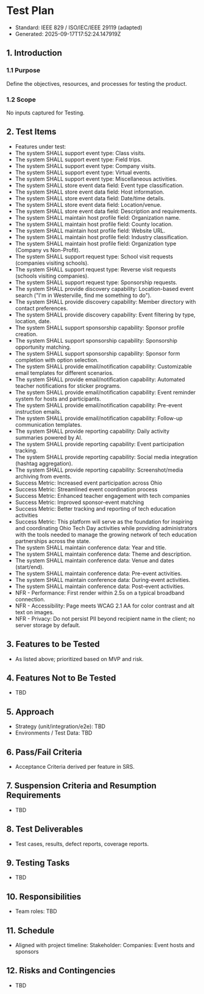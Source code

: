 # Test Plan

- Standard: IEEE 829 / ISO/IEC/IEEE 29119 (adapted)
- Generated: 2025-09-17T17:52:24.147919Z

## 1. Introduction
### 1.1 Purpose
Define the objectives, resources, and processes for testing the product.

### 1.2 Scope
No inputs captured for Testing.

## 2. Test Items
- Features under test:
- The system SHALL support event type: Class visits.
- The system SHALL support event type: Field trips.
- The system SHALL support event type: Company visits.
- The system SHALL support event type: Virtual events.
- The system SHALL support event type: Miscellaneous activities.
- The system SHALL store event data field: Event type classification.
- The system SHALL store event data field: Host information.
- The system SHALL store event data field: Date/time details.
- The system SHALL store event data field: Location/venue.
- The system SHALL store event data field: Description and requirements.
- The system SHALL maintain host profile field: Organization name.
- The system SHALL maintain host profile field: County location.
- The system SHALL maintain host profile field: Website URL.
- The system SHALL maintain host profile field: Industry classification.
- The system SHALL maintain host profile field: Organization type (Company vs Non-Profit).
- The system SHALL support request type: School visit requests (companies visiting schools).
- The system SHALL support request type: Reverse visit requests (schools visiting companies).
- The system SHALL support request type: Sponsorship requests.
- The system SHALL provide discovery capability: Location-based event search ("I'm in Westerville, find me something to do").
- The system SHALL provide discovery capability: Member directory with contact preferences.
- The system SHALL provide discovery capability: Event filtering by type, location, date.
- The system SHALL support sponsorship capability: Sponsor profile creation.
- The system SHALL support sponsorship capability: Sponsorship opportunity matching.
- The system SHALL support sponsorship capability: Sponsor form completion with option selection.
- The system SHALL provide email/notification capability: Customizable email templates for different scenarios.
- The system SHALL provide email/notification capability: Automated teacher notifications for sticker programs.
- The system SHALL provide email/notification capability: Event reminder system for hosts and participants.
- The system SHALL provide email/notification capability: Pre-event instruction emails.
- The system SHALL provide email/notification capability: Follow-up communication templates.
- The system SHALL provide reporting capability: Daily activity summaries powered by AI.
- The system SHALL provide reporting capability: Event participation tracking.
- The system SHALL provide reporting capability: Social media integration (hashtag aggregation).
- The system SHALL provide reporting capability: Screenshot/media archiving from events.
- Success Metric: Increased event participation across Ohio
- Success Metric: Streamlined event coordination process
- Success Metric: Enhanced teacher engagement with tech companies
- Success Metric: Improved sponsor-event matching
- Success Metric: Better tracking and reporting of tech education activities
- Success Metric: This platform will serve as the foundation for inspiring and coordinating Ohio Tech Day activities while providing administrators with the tools needed to manage the growing network of tech education partnerships across the state.
- The system SHALL maintain conference data: Year and title.
- The system SHALL maintain conference data: Theme and description.
- The system SHALL maintain conference data: Venue and dates (start/end).
- The system SHALL maintain conference data: Pre-event activities.
- The system SHALL maintain conference data: During-event activities.
- The system SHALL maintain conference data: Post-event activities.
- NFR - Performance: First render within 2.5s on a typical broadband connection.
- NFR - Accessibility: Page meets WCAG 2.1 AA for color contrast and alt text on images.
- NFR - Privacy: Do not persist PII beyond recipient name in the client; no server storage by default.

## 3. Features to be Tested
- As listed above; prioritized based on MVP and risk.

## 4. Features Not to Be Tested
- TBD

## 5. Approach
- Strategy (unit/integration/e2e): TBD
- Environments / Test Data: TBD

## 6. Pass/Fail Criteria
- Acceptance Criteria derived per feature in SRS.

## 7. Suspension Criteria and Resumption Requirements
- TBD

## 8. Test Deliverables
- Test cases, results, defect reports, coverage reports.

## 9. Testing Tasks
- TBD

## 10. Responsibilities
- Team roles: TBD

## 11. Schedule
- Aligned with project timeline: Stakeholder: Companies: Event hosts and sponsors

## 12. Risks and Contingencies
- TBD